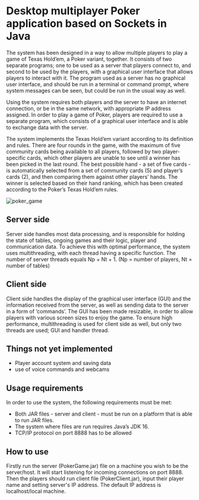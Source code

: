 # Desktop multiplayer Poker application based on Sockets in Java

The system has been designed in a way to allow multiple players to play a game of Texas
Hold’em, a Poker variant, together. It consists of two separate programs; one to be used as a
server that players connect to, and second to be used by the players, with a graphical user
interface that allows players to interact with it. The program used as a server has no graphical
user interface, and should be run in a terminal or command prompt, where system messages
can be seen, but could be run in the usual way as well.

Using the system requires both players and the server to have an internet connection, or be in
the same network, with appropriate IP address assigned. In order to play a game of Poker,
players are required to use a separate program, which consists of a graphical user interface
and is able to exchange data with the server.

The system implements the Texas Hold’em variant according to its definition and rules.
There are four rounds in the game, with the maximum of five community cards being
available to all players, followed by two player-specific cards, which other players are unable
to see until a winner has been picked in the last round. The best possible hand - a set of five
cards - is automatically selected from a set of community cards (5) and player’s cards (2), and
then comparing them against other players’ hands. The winner is selected based on their hand
ranking, which has been created according to the Poker’s Texas Hold’em rules.

![poker_game](https://user-images.githubusercontent.com/98032843/164914186-ce9d88fd-40d3-4f77-915c-ff227c44cf03.jpg)

## Server side
Server side handles most data processing, and is responsible for holding the state of tables,
ongoing games and their logic, player and communication data. To achieve this with optimal
performance, the system uses multithreading, with each thread having a specific function. 
The number of server threads equals Np + Nt + 1.
(Np = number of players, Nt = number of tables)

## Client side
Client side handles the display of the graphical user interface (GUI) and the information
received from the server, as well as sending data to the server in a form of ‘commands’.
The GUI has been made resizable, in order to allow players with various screen sizes to enjoy
the game. To ensure high performance, multithreading is used for client side as well, but only
two threads are used; GUI and handler thread.

## Things not yet implemented

- Player account system and saving data
- use of voice commands and webcams

## Usage requirements

In order to use the system, the following requirements must be met:
- Both JAR files - server and client - must be run on a platform that is able to run JAR files.
- The system where files are run requires Java’s JDK 16.
- TCP/IP protocol on port 8888 has to be allowed

## How to use

Firstly run the server (PokerGame.jar) file on a machine you wish to be the server/host. It will start listening for incoming connections on port 8888.
Then the players should run client file (PokerClient.jar), input their player name and setting server's IP address. The default IP address is localhost/local machine.
